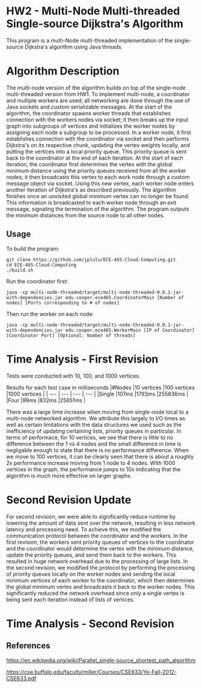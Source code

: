 # HW2 - Multi-Node Multi-threaded Single-source Dijkstra's Algorithm

This program is a multi-Node multi-threaded implementation of the single-source Dijkstra's algorithm using Java threads.

# Algorithm Description
The multi-node version of the algorithm builds on top of the single-node multi-threaded version from HW1. To implement multi-node, a coordinator and multiple workers are used; all networking are done through the use of Java sockets and custom serializable messages. At the start of the algorithm, the coordinator spawns worker threads that establishes connection with the workers nodes via socket; it then breaks up the input graph into subgroups of vertices and initializes the worker nodes by assigning each node a subgroup to be processed. In a worker node, it first establishes connection with the coordinator via socket and then performs Dijkstra's on its respective chunk, updating the vertex weights locally, and putting the vertices into a local priority queue. This priority queue is sent back to the coordinator at the end of each iteration. At the start of each iteration, the coordinator first determines the vertex with the global minimum distance using the priority queues received from all the worker nodes; it then broadcasts this vertex to each work node through a custom message object via socket. Using this new vertex, each worker node enters another iteration of Dijkstra's as described previously. The algorithm finishes once an unvisited global minimum vertex can no longer be found. This information is broadcasted to each worker node through an exit message, signaling the termination of the algorithm. The program outputs the minimum distances from the source node to all other nodes.

## Usage
To build the program:
```
git clone https://github.com/jplulu/ECE-465-Cloud-Computing.git
cd ECE-465-Cloud-Computing
./build.sh
```
Run the coordinator first:
```
java -cp multi-node-threaded/target/multi-node-threaded-0.0.1-jar-with-dependencies.jar edu.cooper.ece465.CoordinatorMain [Number of nodes] [Ports corresponding to # of nodes]
```
Then run the worker on each node:
```
java -cp multi-node-threaded/target/multi-node-threaded-0.0.1-jar-with-dependencies.jar edu.cooper.ece465.WorkerMain [IP of Coordinator] [Coordinator Port] [Optional: Number of threads]
```


# Time Analysis - First Revision
Tests were conducted with 10, 100, and 1000 vertices.

Results for each test case in milliseconds
|#Nodes		|10 vertices			|100 vertices			|1000 vertices |
| --- | --- | --- | --- |
|Single		|107ms			|1793ms			|255836ms |
|Four		|99ms				|832ms			|25651ms |


There was a large time increase when moving from single-node local to a multi-node networked algorithm. We attribute this largely to I/O times as well as certain limitations with the data structures we used such as the inefficiency of updating certaining lists, priority queues in particular. In terms of performace, for 10 vertices, we see that there is little to no difference between the 1 vs 4 nodes and the small difference in time is negligable enough to state that there is no performance difference. When we move to 100 vertices, it can be clearly seen that there is about a roughly 2x performance increase moving from 1 node to 4 nodes. WIth 1000 vertices in the graph, the performance jumps to 10x indicating that the algorithm is much more effective on larger graphs.

# Second Revision Update
For second revision, we were able to significantly reduce runtime by lowering the amount of data sent over the network, resulting in less network latency and processing need. To achieve this, we modified the communication protocol between the coordinator and the workers. In the first revision, the workers sent priority queues of vertices to the coordinator and the coordinator would determine the vertex with the minimum distance, update the priority queues, and send them back to the workers. This resulted in huge network overhead due to the processing of large lists.
In the second revision, we modified the protocol by performing the processing of priority queues locally on the worker nodes and sending the local minimum vertices of each worker to the coordinator, which then determines the global minimum vertex and broadcasts it back to the worker nodes. This significantly reduced the network overhead since only a single vertex is being sent each iteration instead of lists of vertices.

# Time Analysis - Second Revision

## References
https://en.wikipedia.org/wiki/Parallel_single-source_shortest_path_algorithm

https://cse.buffalo.edu/faculty/miller/Courses/CSE633/Ye-Fall-2012-CSE633.pdf
